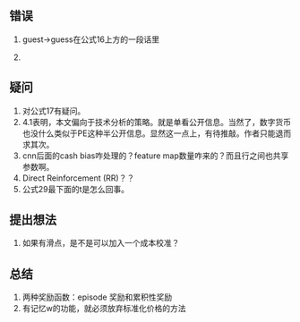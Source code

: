 ## 错误

1. guest->guess在公式16上方的一段话里

2. 

## 疑问

1. 对公式17有疑问。
2. 4.1表明，本文偏向于技术分析的策略。就是单看公开信息。当然了，数字货币也没什么类似于PE这种半公开信息。显然这一点上，有待推敲。作者只能退而求其次。
3. cnn后面的cash bias咋处理的？feature map数量咋来的？而且行之间也共享参数啊。
4. Direct Reinforcement (RR)？？
5. 公式29最下面的t是怎么回事。

##  提出想法

1. 如果有滑点，是不是可以加入一个成本校准？



## 总结

1. 两种奖励函数：episode 奖励和累积性奖励
2. 有记忆w的功能，就必须放弃标准化价格的方法